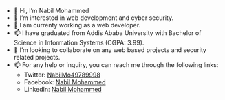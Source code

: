 - 👋 Hi, I’m Nabil Mohammed
- 👀 I’m interested in web development and cyber security.
- 🌱 I am currenty working as a web developer.
- 📫 I have graduated from Addis Ababa University with Bachelor of Science in Information Systems (CGPA: 3.99). 
- 💞️ I’m looking to collaborate on any web based projects and security related projects.
- 📫 For any help or inquiry, you can reach me through the following links:
    * Twitter: [NabilMo49789998](https://twitter.com/NabilMo49789998)
    * Facebook: [Nabil Mohammed](https://www.facebook.com/nabil.mohammed.5648/)
    * LinkedIn: [Nabil Mohammed](https://www.linkedin.com/in/nabil-mohammed-2088b620a/)

<!---
nabil-nablotech/nabil-nablotech is a ✨ special ✨ repository because its `README.md` (this file) appears on your GitHub profile.
You can click the Preview link to take a look at your changes.
--->
